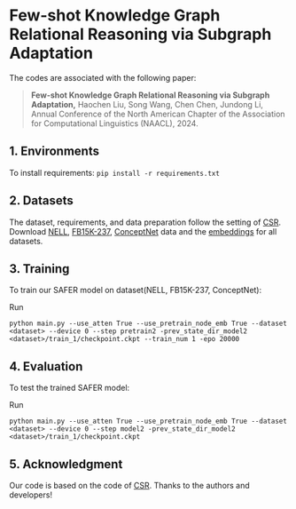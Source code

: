 
# Few-shot Knowledge Graph Relational Reasoning via Subgraph Adaptation

The codes are associated with the following paper:

>**Few-shot Knowledge Graph Relational Reasoning via Subgraph Adaptation,** 
>Haochen Liu, Song Wang, Chen Chen, Jundong Li,
>Annual Conference of the North American Chapter of the Association for Computational Linguistics (NAACL), 2024.

## 1. Environments

To install requirements:
```pip install -r requirements.txt```

## 2. Datasets

The dataset, requirements, and data preparation follow the setting of [CSR](https://github.com/snap-stanford/csr). 
Download [NELL](http://snap.stanford.edu/csr/NELL.zip), [FB15K-237](http://snap.stanford.edu/csr/FB15K-237.zip), [ConceptNet](http://snap.stanford.edu/csr/ConceptNet.zip) data and the [embeddings](http://snap.stanford.edu/csr/embedding.zip) for all datasets. 

## 3. Training

To train our SAFER model on dataset(NELL, FB15K-237, ConceptNet):

Run

```python main.py --use_atten True --use_pretrain_node_emb True --dataset <dataset> --device 0 --step pretrain2 -prev_state_dir_model2 <dataset>/train_1/checkpoint.ckpt --train_num 1 -epo 20000 ```

## 4. Evaluation

To test the trained SAFER model:

Run

```python main.py --use_atten True --use_pretrain_node_emb True --dataset <dataset> --device 0 --step model2 -prev_state_dir_model2 <dataset>/train_1/checkpoint.ckpt```

## 5. Acknowledgment

Our code is based on the code of [CSR](https://github.com/snap-stanford/csr). Thanks to the authors and developers!






